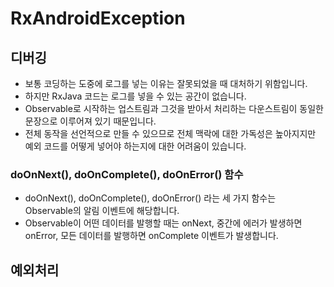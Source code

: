 # RxAndroidException
## 디버깅
* 보통 코딩하는 도중에 로그를 넣는 이유는 잘못되었을 때 대처하기 위함입니다.
* 하지만 RxJava 코드는 로그를 넣을 수 있는 공간이 없습니다.
* Observable로 시작하는 업스트림과 그것을 받아서 처리하는 다운스트림이 동일한 문장으로 이루어져 있기 때문입니다.
* 전체 동작을 선언적으로 만들 수 있으므로 전체 맥락에 대한 가독성은 높아지지만 예외 코드를 어떻게 넣어야 하는지에 대한 어려움이 있습니다.

### doOnNext(), doOnComplete(), doOnError() 함수
* doOnNext(), doOnComplete(), doOnError() 라는 세 가지 함수는 Observable의 알림 이벤트에 해당합니다.
* Observable이 어떤 데이터를 발행할 때는 onNext, 중간에 에러가 발생하면 onError, 모든 데이터를 발행하면 onComplete 이벤트가 발생합니다.

## 예외처리
